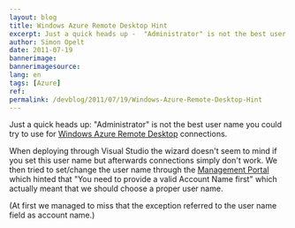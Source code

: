 ```yaml
---
layout: blog
title: Windows Azure Remote Desktop Hint
excerpt: Just a quick heads up -  "Administrator" is not the best user name you could try to use for Windows Azure Remote Desktop connections.
author: Simon Opelt
date: 2011-07-19
bannerimage: 
bannerimagesource: 
lang: en
tags: [Azure]
ref: 
permalink: /devblog/2011/07/19/Windows-Azure-Remote-Desktop-Hint
---
```


<p>Just a quick heads up: "Administrator" is not the best user name you could try to use for <a href="http://msdn.microsoft.com/library/gg443832.aspx" target="_blank">Windows Azure Remote Desktop</a> connections.</p><p>When deploying through Visual Studio the wizard doesn't seem to mind if you set this user name but afterwards connections simply don't work. We then tried to set/change the user name through the <a href="https://windows.azure.com/" target="_blank">Management Portal</a> which hinted that "You need to provide a valid Account Name first" which actually meant that we should choose a proper user name.</p><p>(At first we managed to miss that the exception referred to the user name field as account name.)</p>